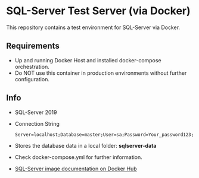 # SQL-Server Test Server (via Docker)

This repository contains a test environment for SQL-Server via Docker.

## Requirements

* Up and running Docker Host and installed docker-compose orchestration.
* Do NOT use this container in production environments without further configuration.

## Info

* SQL-Server 2019

* Connection String

  ```
  Server=localhost;Database=master;User=sa;Password=Your_password123;
  ```

* Stores the database data in a local folder: **sqlserver-data**

* Check docker-compose.yml for further information.

* [SQL-Server image documentation on Docker Hub](https://hub.docker.com/_/microsoft-mssql-serverl)